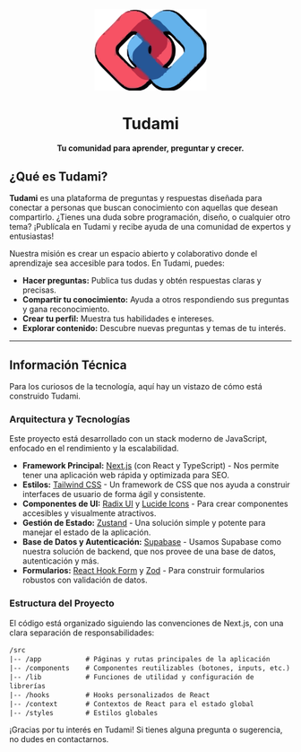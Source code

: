 <div align="center">
  <img src="./public/logo.svg" alt="Tudami Logo" width="200"/>
  <h1>Tudami</h1>
  <p><strong>Tu comunidad para aprender, preguntar y crecer.</strong></p>
</div>

## ¿Qué es Tudami?

**Tudami** es una plataforma de preguntas y respuestas diseñada para conectar a personas que buscan conocimiento con aquellas que desean compartirlo. ¿Tienes una duda sobre programación, diseño, o cualquier otro tema? ¡Publícala en Tudami y recibe ayuda de una comunidad de expertos y entusiastas!

Nuestra misión es crear un espacio abierto y colaborativo donde el aprendizaje sea accesible para todos. En Tudami, puedes:

- **Hacer preguntas:** Publica tus dudas y obtén respuestas claras y precisas.
- **Compartir tu conocimiento:** Ayuda a otros respondiendo sus preguntas y gana reconocimiento.
- **Crear tu perfil:** Muestra tus habilidades e intereses.
- **Explorar contenido:** Descubre nuevas preguntas y temas de tu interés.

---

## Información Técnica

Para los curiosos de la tecnología, aquí hay un vistazo de cómo está construido Tudami.

### Arquitectura y Tecnologías

Este proyecto está desarrollado con un stack moderno de JavaScript, enfocado en el rendimiento y la escalabilidad.

- **Framework Principal:** [Next.js](https://nextjs.org/) (con React y TypeScript) - Nos permite tener una aplicación web rápida y optimizada para SEO.
- **Estilos:** [Tailwind CSS](https://tailwindcss.com/) - Un framework de CSS que nos ayuda a construir interfaces de usuario de forma ágil y consistente.
- **Componentes de UI:** [Radix UI](https://www.radix-ui.com/) y [Lucide Icons](https://lucide.dev/) - Para crear componentes accesibles y visualmente atractivos.
- **Gestión de Estado:** [Zustand](https://zustand-demo.pmnd.rs/) - Una solución simple y potente para manejar el estado de la aplicación.
- **Base de Datos y Autenticación:** [Supabase](https://supabase.io/) - Usamos Supabase como nuestra solución de backend, que nos provee de una base de datos, autenticación y más.
- **Formularios:** [React Hook Form](https://react-hook-form.com/) y [Zod](https://zod.dev/) - Para construir formularios robustos con validación de datos.

### Estructura del Proyecto

El código está organizado siguiendo las convenciones de Next.js, con una clara separación de responsabilidades:

```
/src
|-- /app           # Páginas y rutas principales de la aplicación
|-- /components    # Componentes reutilizables (botones, inputs, etc.)
|-- /lib           # Funciones de utilidad y configuración de librerías
|-- /hooks         # Hooks personalizados de React
|-- /context       # Contextos de React para el estado global
|-- /styles        # Estilos globales
```

¡Gracias por tu interés en Tudami! Si tienes alguna pregunta o sugerencia, no dudes en contactarnos.